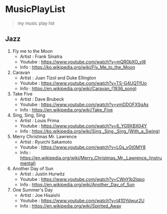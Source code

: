 # MusicPlayList
> my music play list

## Jazz
1. Fly me to the Moon
    - Artist : Frank Sinatra
    - Youtube : https://www.youtube.com/watch?v=mQR0bXO_yI8
    - Info : https://ko.wikipedia.org/wiki/Fly_Me_to_the_Moon
2. Caravan
    - Artist : Juan Tizol and Duke Ellington
    - Youtube : https://www.youtube.com/watch?v=TS-G4UQTfUo
    - Info : https://en.wikipedia.org/wiki/Caravan_(1936_song) 
3. Take Five
    - Artist : Dave Brubeck
    - Youtube : https://www.youtube.com/watch?v=vmDDOFXSgAs
    - Info : https://en.wikipedia.org/wiki/Take_Five
4. Sing, Sing, Sing
    - Artist : Louis Prima
    - Youtube : https://www.youtube.com/watch?v=6_YG9XBX04Y
    - Info : https://ko.wikipedia.org/wiki/Sing,_Sing,_Sing_(With_a_Swing)
5. Merry Christmas Mr. Lawrence
    - Artist : Ryuichi Sakamoto
    - Youtube : https://www.youtube.com/watch?v=LGs_vGt0MY8
    - Info : https://en.wikipedia.org/wiki/Merry_Christmas_Mr._Lawrence_(instrumental)
6. Another Day of Sun
    - Artist : Justin Hurwitz
    - Youtube : https://www.youtube.com/watch?v=CWnYIb2lqpo
    - Info : https://en.wikipedia.org/wiki/Another_Day_of_Sun
7. One Summer's Day
    - Artist : Joe Hisaishi
    - Youtube : https://www.youtube.com/watch?v=t41DYdwur2U
    - Info : https://en.wikipedia.org/wiki/Spirited_Away
